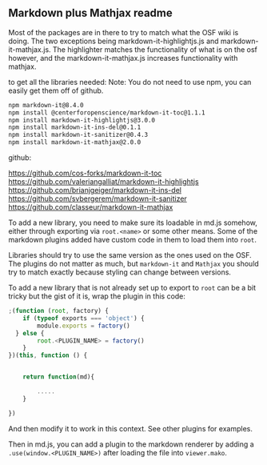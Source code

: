 
## Markdown plus Mathjax readme

Most of the packages are in there to try to match what the OSF wiki is doing. The two exceptions being markdown-it-highlightjs.js and markdown-it-mathjax.js. The highlighter matches the functionality of what is on the osf however, and the markdown-it-mathjax.js increases functionality with mathjax. 

to get all the libraries needed:
Note: You do not need to use npm, you can easily get them off of github.

```bash
npm markdown-it@8.4.0
npm install @centerforopenscience/markdown-it-toc@1.1.1
npm install markdown-it-highlightjs@3.0.0
npm install markdown-it-ins-del@0.1.1
npm install markdown-it-sanitizer@0.4.3
npm install markdown-it-mathjax@2.0.0
```

github:

https://github.com/cos-forks/markdown-it-toc
https://github.com/valeriangalliat/markdown-it-highlightjs
https://github.com/brianjgeiger/markdown-it-ins-del
https://github.com/svbergerem/markdown-it-sanitizer
https://github.com/classeur/markdown-it-mathjax

To add a new library, you need to make sure its loadable in md.js somehow, either through exporting via `root.<name>` or some other means. Some of the markdown plugins added have custom code in them to load them into `root`.

Libraries should try to use the same version as the ones used on the OSF. The plugins do not matter as much, but `markdown-it` and `Mathjax` you should try to match exactly because styling can change between versions.

To add a new library that is not already set up to export to `root` can be a bit tricky but the gist of it is, wrap the plugin in this code:

```javascript
;(function (root, factory) {
    if (typeof exports === 'object') {
        module.exports = factory()
  } else {
        root.<PLUGIN_NAME> = factory()
    }
})(this, function () {


    return function(md){

        .....
    }

})
```

And then modify it to work in this context. See other plugins for examples.

Then in md.js, you can add a plugin to the markdown renderer by adding a `.use(window.<PLUGIN_NAME>)` after loading the file into `viewer.mako`.